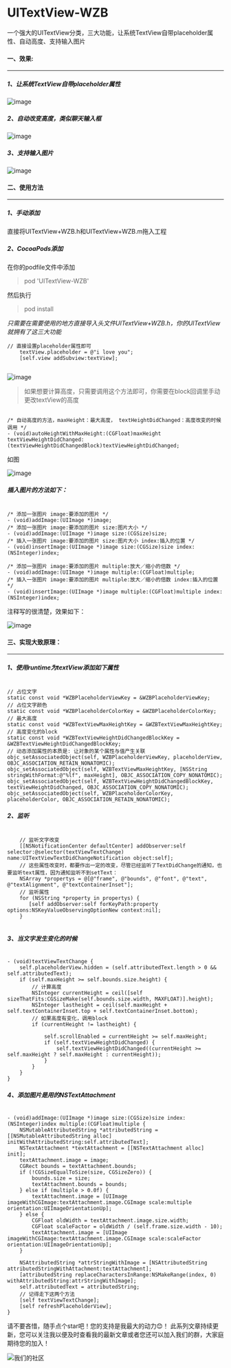 # UITextView-WZB
一个强大的UITextView分类，三大功能，让系统TextView自带placeholder属性、自动高度、支持输入图片

#### 一、效果:
***
##### 1、让系统TextView自带placeholder属性

![image](https://github.com/WZBbiao/UITextView-WZB/blob/master/textView.gif?raw=true)

##### 2、自动改变高度，类似聊天输入框

![image](https://github.com/WZBbiao/UITextView-WZB/blob/master/textViewHeightChange.gif?raw=true)

##### 3、支持输入图片

![image](https://github.com/WZBbiao/UITextView-WZB/blob/master/textViewAddImage.gif?raw=true)


 #### 二、使用方法
 ***
#####  1、手动添加

直接将UITextView+WZB.h和UITextView+WZB.m拖入工程


#####  2、CocoaPods添加

在你的podfile文件中添加
> pod 'UITextView-WZB'

然后执行
> pod install


*只需要在需要使用的地方直接导入头文件UITextView+WZB.h，你的UITextView就拥有了这三大功能*

```
// 直接设置placeholder属性即可
    textView.placeholder = @"i love you";
    [self.view addSubview:textView];
    
```

![image](https://github.com/WZBbiao/UITextView-WZB/blob/master/textView-demo-1.png?raw=true)

>如果想要计算高度，只需要调用这个方法即可，你需要在block回调里手动更改textView的高度

```

/* 自动高度的方法，maxHeight：最大高度， textHeightDidChanged：高度改变的时候调用 */
- (void)autoHeightWithMaxHeight:(CGFloat)maxHeight textViewHeightDidChanged:(textViewHeightDidChangedBlock)textViewHeightDidChanged;

```

如图

![image](https://github.com/WZBbiao/UITextView-WZB/blob/master/textViewHeightChange.gif?raw=true)

#####  插入图片的方法如下：

```

/* 添加一张图片 image:要添加的图片 */
- (void)addImage:(UIImage *)image;
/* 添加一张图片 image:要添加的图片 size:图片大小 */
- (void)addImage:(UIImage *)image size:(CGSize)size;
/* 插入一张图片 image:要添加的图片 size:图片大小 index:插入的位置 */
- (void)insertImage:(UIImage *)image size:(CGSize)size index:(NSInteger)index;

/* 添加一张图片 image:要添加的图片 multiple:放大／缩小的倍数 */
- (void)addImage:(UIImage *)image multiple:(CGFloat)multiple;
/* 插入一张图片 image:要添加的图片 multiple:放大／缩小的倍数 index:插入的位置 */
- (void)insertImage:(UIImage *)image multiple:(CGFloat)multiple index:(NSInteger)index;

```

注释写的很清楚，效果如下：

![image](https://github.com/WZBbiao/UITextView-WZB/blob/master/textViewAddImage.gif?raw=true)

 #### 三、实现大致原理：
***
#####  1、使用runtime为textView添加如下属性

```

// 占位文字
static const void *WZBPlaceholderViewKey = &WZBPlaceholderViewKey;
// 占位文字颜色
static const void *WZBPlaceholderColorKey = &WZBPlaceholderColorKey;
// 最大高度
static const void *WZBTextViewMaxHeightKey = &WZBTextViewMaxHeightKey;
// 高度变化的block
static const void *WZBTextViewHeightDidChangedBlockKey = &WZBTextViewHeightDidChangedBlockKey;
// 动态添加属性的本质是: 让对象的某个属性与值产生关联
objc_setAssociatedObject(self, WZBPlaceholderViewKey, placeholderView, OBJC_ASSOCIATION_RETAIN_NONATOMIC);
objc_setAssociatedObject(self, WZBTextViewMaxHeightKey, [NSString stringWithFormat:@"%lf", maxHeight], OBJC_ASSOCIATION_COPY_NONATOMIC);
objc_setAssociatedObject(self, WZBTextViewHeightDidChangedBlockKey, textViewHeightDidChanged, OBJC_ASSOCIATION_COPY_NONATOMIC);
objc_setAssociatedObject(self, WZBPlaceholderColorKey, placeholderColor, OBJC_ASSOCIATION_RETAIN_NONATOMIC);

```

#####  2、监听

```

    // 监听文字改变
    [[NSNotificationCenter defaultCenter] addObserver:self selector:@selector(textViewTextChange) name:UITextViewTextDidChangeNotification object:self];
    // 这些属性改变时，都要作出一定的改变，尽管已经监听了TextDidChange的通知，也要监听text属性，因为通知监听不到setText：
    NSArray *propertys = @[@"frame", @"bounds", @"font", @"text", @"textAlignment", @"textContainerInset"];
    // 监听属性
    for (NSString *property in propertys) {
       [self addObserver:self forKeyPath:property options:NSKeyValueObservingOptionNew context:nil];
    }
    
```

#####  3、当文字发生变化的时候

```

- (void)textViewTextChange {
    self.placeholderView.hidden = (self.attributedText.length > 0 && self.attributedText);
    if (self.maxHeight >= self.bounds.size.height) {
        // 计算高度
        NSInteger currentHeight = ceil([self sizeThatFits:CGSizeMake(self.bounds.size.width, MAXFLOAT)].height);
        NSInteger lastheight = ceil(self.maxHeight + self.textContainerInset.top + self.textContainerInset.bottom);
        // 如果高度有变化，调用block
        if (currentHeight != lastheight) {
            
            self.scrollEnabled = currentHeight >= self.maxHeight;
            if (self.textViewHeightDidChanged) {
                self.textViewHeightDidChanged((currentHeight >= self.maxHeight ? self.maxHeight : currentHeight));
            }
        }
    }
}

```

#####  4、添加图片是用的NSTextAttachment

```

- (void)addImage:(UIImage *)image size:(CGSize)size index:(NSInteger)index multiple:(CGFloat)multiple {
    NSMutableAttributedString *attributedString = [[NSMutableAttributedString alloc] initWithAttributedString:self.attributedText];
    NSTextAttachment *textAttachment = [[NSTextAttachment alloc] init];
    textAttachment.image = image;
    CGRect bounds = textAttachment.bounds;
    if (!CGSizeEqualToSize(size, CGSizeZero)) {
        bounds.size = size;
        textAttachment.bounds = bounds;
    } else if (multiple > 0.0f) {
        textAttachment.image = [UIImage imageWithCGImage:textAttachment.image.CGImage scale:multiple orientation:UIImageOrientationUp];
    } else {
        CGFloat oldWidth = textAttachment.image.size.width;
        CGFloat scaleFactor = oldWidth / (self.frame.size.width - 10);
        textAttachment.image = [UIImage imageWithCGImage:textAttachment.image.CGImage scale:scaleFactor orientation:UIImageOrientationUp];
    }
    
    NSAttributedString *attrStringWithImage = [NSAttributedString attributedStringWithAttachment:textAttachment];
    [attributedString replaceCharactersInRange:NSMakeRange(index, 0) withAttributedString:attrStringWithImage];
    self.attributedText = attributedString;
    // 记得走下这两个方法
    [self textViewTextChange];
    [self refreshPlaceholderView];
}

```

请不要吝惜，随手点个star吧！您的支持是我最大的动力😊！
 此系列文章持续更新，您可以关注我以便及时查看我的最新文章或者您还可以加入我们的群，大家庭期待您的加入！
 
![我们的社区](https://raw.githubusercontent.com/WZBbiao/WZBSwitch/master/IMG_1850.JPG)
